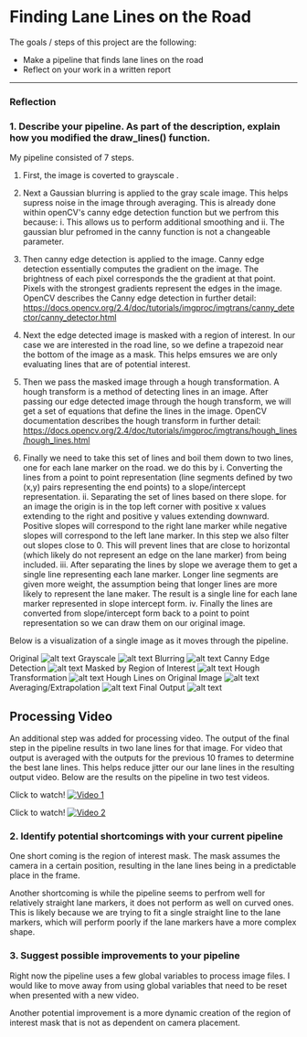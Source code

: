 # **Finding Lane Lines on the Road**

The goals / steps of this project are the following:
* Make a pipeline that finds lane lines on the road
* Reflect on your work in a written report


[//]: # (Image References)

[image1]: ./examples/grayscale.jpg

[original]: ./test_images/solidWhiteRight.jpg

[grayscale]: ./output_images/gray.jpg

[blur]: ./output_images/gray.jpg

[canny]: ./output_images/canny.jpg

[masked]: ./output_images/masked_canny.jpg

[hough]: ./output_images/hough.jpg

[hough+original]: ./output_images/hough+original.jpg

[extrapolate]: ./output_images/extrapolate.jpg

[final]: ./output_images/final_output.jpg



---

### Reflection

### 1. Describe your pipeline. As part of the description, explain how you modified the draw_lines() function.

My pipeline consisted of 7 steps.



1. First, the image is coverted to grayscale .

2. Next a Gaussian blurring is applied to the gray scale image. This helps supress noise in the image through averaging. This is already done within openCV's canny edge detection function but we perfrom this because:
    i. This allows us to perform additional smoothing and
    ii. The gaussian blur pefromed in the canny function is not a changeable parameter.  

3. Then canny edge detection is applied to the image. Canny edge detection essentially computes the gradient on the image. The brightness of each pixel corresponds the the gradient at that point. Pixels with the strongest gradients represent the edges in the image. OpenCV describes the Canny edge detection in further detail: https://docs.opencv.org/2.4/doc/tutorials/imgproc/imgtrans/canny_detector/canny_detector.html

4. Next the edge detected image is masked with a region of interest. In our case we are interested in the road line, so we define a trapezoid near the bottom of the image as a mask. This helps emsures we are only evaluating lines that are of potential interest.

5. Then we pass the masked image through a hough transformation. A hough transform is a method of detecting lines in an image. After passing our edge detected image through the hough transform, we will get a set of equations that define the lines in the image.   OpenCV documentation describes the hough transform in further detail: https://docs.opencv.org/2.4/doc/tutorials/imgproc/imgtrans/hough_lines/hough_lines.html

6. Finally we need to take this set of lines and boil them down to two lines, one for each lane marker on the road. we do this by
    i. Converting the lines from a point to point representation (line segments defined by two (x,y) pairs representing the end points) to a slope/intercept representation.
    ii. Separating the set of lines based on there slope. for an image the origin is in the top left corner with positive x values extending to the right and positive y values extending downward. Positive slopes will correspond to the right lane marker while negative slopes will correspond to the left lane marker. In this step we also filter out slopes close to 0. This will prevent lines that are close to horizontal (which likely do not represent an edge on the lane marker) from being included.
   iii. After separating the lines by slope we average them to get a single line representing each lane marker. Longer line segments are given more weight, the assumption being that longer lines are more likely to represent the lane maker. The result is a single line for each lane marker represented in slope intercept form.
    iv. Finally the lines are converted from slope/intercept form back to a point to point representation so we can draw them on our original image.

Below is a visualization of a single image as it moves through the pipeline.

Original
![alt text][original]
Grayscale
![alt text][grayscale]
Blurring
![alt text][blur]
Canny Edge Detection
![alt text][canny]
Masked by Region of Interest
![alt text][masked]
Hough Transformation
![alt text][hough]
Hough Lines on Original Image
![alt text][hough+original]
Averaging/Extrapolation
![alt text][extrapolate]
Final Output
![alt text][final]


## Processing Video

An additional step was added for processing video. The output of the final step in the pipeline results in two lane lines for that image. For video that output is averaged with the outputs for the previous 10 frames to determine the best lane lines. This helps reduce jitter our our lane lines in the resulting output video. Below are the results on the pipeline in two test videos.

Click to watch!
[![Video 1](http://i.imgur.com/CWucwRa.png)](https://www.youtube.com/watch?v=0PPlycpj68w&feature=youtu.be "Finding Lane Lines, Video 1 - Click to Watch!")

Click to watch!
[![Video 2](https://imgur.com/EcoU3RV.png)](https://www.youtube.com/watch?v=qnQRJvRumnE&feature=youtu.be "Finding Lane Lines, Video 2 - Click to Watch!")

### 2. Identify potential shortcomings with your current pipeline


One short coming is the region of interest mask. The mask assumes the camera in a certain position, resulting in the lane lines being in a predictable place in the frame.

Another shortcoming is while the pipeline seems to perfrom well for relatively straight lane markers, it does not perform as well on curved ones. This is likely because we are trying to fit a single straight line to the lane markers, which will perform poorly if the lane markers have a more complex shape.



### 3. Suggest possible improvements to your pipeline

Right now the pipeline uses a few global variables to process image files. I would like to move away from using global variables that need to be reset when presented with a new video.

Another potential improvement is a more dynamic creation of the region of interest mask that is not as dependent on camera placement.
